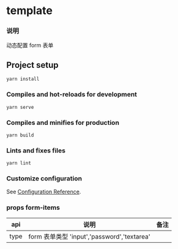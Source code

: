 # template

### 说明

动态配置 form 表单

## Project setup
```
yarn install
```

### Compiles and hot-reloads for development
```
yarn serve
```

### Compiles and minifies for production
```
yarn build
```

### Lints and fixes files
```
yarn lint
```

### Customize configuration
See [Configuration Reference](https://cli.vuejs.org/config/).


### props form-items

| api | 说明           | 备注 |
|--------|----------------| ------ |
| type  |  form 表单类型  'input','password','textarea'| |


